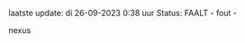 laatste update: 
di 26-09-2023  0:38   uur 
Status: FAALT - fout - 
<div class="service R">nexus</div>